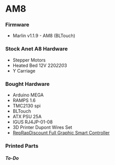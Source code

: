 # AM8

### Firmware
- Marlin v1.1.9 - AM8 (BLTouch)
  
### Stock Anet A8 Hardware
- Stepper Motors  
- Heated Bed 12V 220*220*3  
- Y Carriage  
  
### Bought Hardware
- Arduino MEGA  
- RAMPS 1.6  
- TMC2130 spi  
- BLTouch  
- ATX PSU 25A  
- IGUS RJ4JP-01-08  
- 3D Printer Dupont Wires Set  
- [RepRapDiscount Full Graphic Smart Controller](https://reprap.org/wiki/RepRapDiscount_Full_Graphic_Smart_Controller)
  
### Printed Parts
##### To-Do
